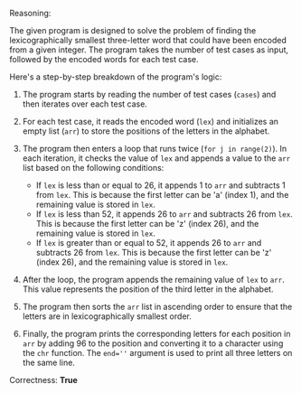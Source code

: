 Reasoning:

The given program is designed to solve the problem of finding the lexicographically smallest three-letter word that could have been encoded from a given integer. The program takes the number of test cases as input, followed by the encoded words for each test case.

Here's a step-by-step breakdown of the program's logic:

1.  The program starts by reading the number of test cases (`cases`) and then iterates over each test case.
2.  For each test case, it reads the encoded word (`lex`) and initializes an empty list (`arr`) to store the positions of the letters in the alphabet.
3.  The program then enters a loop that runs twice (`for j in range(2)`). In each iteration, it checks the value of `lex` and appends a value to the `arr` list based on the following conditions:

    *   If `lex` is less than or equal to 26, it appends 1 to `arr` and subtracts 1 from `lex`. This is because the first letter can be 'a' (index 1), and the remaining value is stored in `lex`.
    *   If `lex` is less than 52, it appends 26 to `arr` and subtracts 26 from `lex`. This is because the first letter can be 'z' (index 26), and the remaining value is stored in `lex`.
    *   If `lex` is greater than or equal to 52, it appends 26 to `arr` and subtracts 26 from `lex`. This is because the first letter can be 'z' (index 26), and the remaining value is stored in `lex`.
4.  After the loop, the program appends the remaining value of `lex` to `arr`. This value represents the position of the third letter in the alphabet.
5.  The program then sorts the `arr` list in ascending order to ensure that the letters are in lexicographically smallest order.
6.  Finally, the program prints the corresponding letters for each position in `arr` by adding 96 to the position and converting it to a character using the `chr` function. The `end=''` argument is used to print all three letters on the same line.

Correctness: **True**